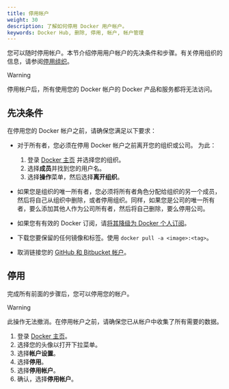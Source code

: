 ```yaml
---
title: 停用帐户
weight: 30
description: 了解如何停用 Docker 用户帐户。
keywords: Docker Hub, 删除, 停用, 帐户, 帐户管理
---
```


您可以随时停用帐户。本节介绍停用用户帐户的先决条件和步骤。有关停用组织的信息，请参阅[停用组织](../admin/organization/deactivate-account.md)。

>[!WARNING]
>
> 停用帐户后，所有使用您的 Docker 帐户的 Docker 产品和服务都将无法访问。

## 先决条件

在停用您的 Docker 帐户之前，请确保您满足以下要求：

- 对于所有者，您必须在停用 Docker 帐户之前离开您的组织或公司。
    为此：
    1. 登录 [Docker 主页](https://app.docker.com/admin) 并选择您的组织。
    1. 选择**成员**并找到您的用户名。
    1. 选择**操作**菜单，然后选择**离开组织**。

- 如果您是组织的唯一所有者，您必须将所有者角色分配给组织的另一个成员，然后将自己从组织中删除，或者停用组织。同样，如果您是公司的唯一所有者，要么添加其他人作为公司所有者，然后将自己删除，要么停用公司。

- 如果您有有效的 Docker 订阅，请[将其降级为 Docker 个人订阅](../subscription/change.md)。

- 下载您要保留的任何镜像和标签。使用 `docker pull -a <image>:<tag>`。

- 取消链接您的 [GitHub 和 Bitbucket 帐户](../docker-hub/repos/manage/builds/link-source.md#unlink-a-github-user-account)。

## 停用

完成所有前面的步骤后，您可以停用您的帐户。

> [!WARNING]
>
> 此操作无法撤消。在停用帐户之前，请确保您已从帐户中收集了所有需要的数据。

1. 登录 [Docker 主页](https://app.docker.com/login)。
1. 选择您的头像以打开下拉菜单。
1. 选择**帐户设置**。
1. 选择**停用**。
1. 选择**停用帐户**。
1. 确认，选择**停用帐户**。